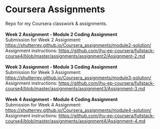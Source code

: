 # Coursera Assignments<br/>
Repo for my Coursera classwork &amp; assignments.<br/> 
<br/>
<strong>Week 2 Assignment - Module 2 Coding Assignment</strong><br/>
Submission for Week 2 Assignment: https://shutterrev.github.io/Coursera_assignments/module2-solution/<br/>
Assignment instructions: https://github.com/jhu-ep-coursera/fullstack-course4/blob/master/assignments/assignment2/Assignment-2.md<br/>
<br/>
<strong>Week 3 Assignment - Module 3 Coding Assignment</strong><br/>
Submission for Week 3 Assignment: https://shutterrev.github.io/Coursera_assignments/module3-solution/<br/>
Assignment instructions: https://github.com/jhu-ep-coursera/fullstack-course4/blob/master/assignments/assignment3/Assignment-3.md<br/>
<br/>
<strong>Week 4 Assignment - Module 4 Coding Assignment</strong><br/>
Submission for Week 4 Assignment: https://shutterrev.github.io/Coursera_assignments/module4-solution/<br/>
Assignment instructions: https://github.com/jhu-ep-coursera/fullstack-course4/blob/master/assignments/assignment4/Assignment-4.md<br/>

